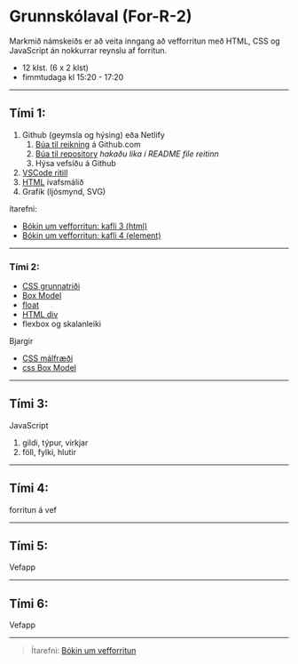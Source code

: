 # Grunnskólaval (For-R-2)

Markmið námskeiðs er að veita inngang að vefforritun með HTML, CSS og JavaScript án nokkurrar reynslu af forritun.

- 12 klst. (6 x 2 klst)
- fimmtudaga kl 15:20 - 17:20 

---

## Tími 1: 
1. Github (geymsla og hýsing) eða  Netlify
   1. [Búa til reikning](https://youtu.be/ovCRBERA1NQ) á Github.com
   1. [Búa til repository](https://www.youtube.com/watch?v=HhfPWwz8lVA&ab_channel=RichMcCue)  _hakaðu líka í README file reitinn_
   1. Hýsa vefsíðu á Github 
1. [VSCode ritill](https://code.visualstudio.com/)
1. [HTML](https://www.w3schools.com/html/html_basic.asp) ívafsmálið
1. Grafík (ljósmynd, SVG)

ítarefni: 
- [Bókin um vefforritun: kafli 3 (html)](https://github.com/vefforritun/book/blob/main/chapters/03.html.md)
- [Bókin um vefforritun: kafli 4 (element)](https://github.com/vefforritun/book/blob/main/chapters/04.element.md)
  
---

### Tími 2:
- [CSS grunnatriði](https://www.w3schools.com/w3css/default.asp)
- [Box Model](https://www.w3schools.com/css/css_boxmodel.asp)
- [float](https://www.w3schools.com/css/css_float.asp)
- [HTML div](https://www.w3schools.com/html/html5_semantic_elements.asp)
- flexbox og skalanleiki

Bjargir
- [CSS málfræði](https://github.com/vefforritun/book/blob/main/chapters/10.css-malfraedi.md)
- [css Box Model](https://github.com/vefforritun/book/blob/main/chapters/11.css-box-model.md)
  
---

## Tími 3:
JavaScript
1. gildi, týpur, virkjar
1. föll, fylki, hlutir

---

## Tími 4:
forritun á vef   

---

## Tími 5:
Vefapp

<!--
- [Google fonts](https://fonts.google.com/), [Getting started](https://developers.google.com/fonts/docs/getting_started)
- [icons](https://fonts.google.com/icons?selected=Material+Icons:assignment) `<link href="https://fonts.googleapis.com/icon?family=Material+Icons" rel="stylesheet">` 
-->

---

## Tími 6:
Vefapp
<!--
1. [hýsa vefsíðu á Github](https://docs.github.com/en/pages/getting-started-with-github-pages/creating-a-github-pages-site)
-->

---

> Ítarefni: [Bókin um vefforritun](https://github.com/vefforritun/book/tree/main/chapters)

<!-- [Vefgrunnur](https://vefgrunnur.github.io/)  -->

